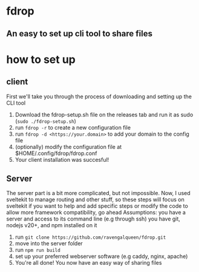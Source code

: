 # fdrop
An easy to set up cli tool to share files
---
# how to set up
## client
First we'll take you through the process of downloading and setting up the CLI tool
1. Download the fdrop-setup.sh file on the releases tab and run it as sudo (`sudo ./fdrop-setup.sh`)
2. run `fdrop -r` to create a new configuration file
3. run `fdrop -d <https://your.domain>` to add your domain to the config file
4. (optionally) modify the configuration file at $HOME/.config/fdrop/fdrop.conf
5. Your client installation was succesful!
## Server
The server part is a bit more complicated, but not impossible.
Now, I used sveltekit to manage routing and other stuff, so these steps will focus on sveltekit
if you want to help and add specific steps or modify the code to allow more framework compatibility, go ahead
Assumptions:
you have a server and access to its command line (e.g through ssh)
you have git, nodejs v20+, and npm installed on it
1. run `git clone https://github.com/ravengalqueen/fdrop.git`
2. move into the server folder
3. run `npm run build`
4. set up your preferred webserver software (e.g caddy, nginx, apache)
5. You're all done! You now have an easy way of sharing files
